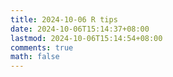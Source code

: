 ```yaml
---
title: 2024-10-06 R tips
date: 2024-10-06T15:14:37+08:00
lastmod: 2024-10-06T15:14:54+08:00
comments: true
math: false
---
```


<!--more-->


